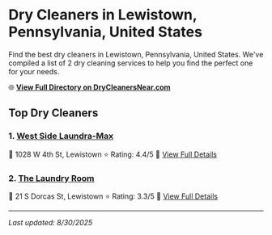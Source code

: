 # Dry Cleaners in Lewistown, Pennsylvania, United States

Find the best dry cleaners in Lewistown, Pennsylvania, United States. We've compiled a list of 2 dry cleaning services to help you find the perfect one for your needs.

🌐 **[View Full Directory on DryCleanersNear.com](https://drycleanersnear.com/city/US/Pennsylvania/Lewistown)**

## Top Dry Cleaners

### 1. [West Side Laundra-Max](https://drycleanersnear.com/dryCleaner/6879aab1bf3f71911faac1ea/west-side-laundra-max)
📍 1028 W 4th St, Lewistown
⭐ Rating: 4.4/5
🔗 [View Full Details](https://drycleanersnear.com/dryCleaner/6879aab1bf3f71911faac1ea/west-side-laundra-max)

### 2. [The Laundry Room](https://drycleanersnear.com/dryCleaner/6879aaa6bf3f71911faac09a/the-laundry-room)
📍 21 S Dorcas St, Lewistown
⭐ Rating: 3.3/5
🔗 [View Full Details](https://drycleanersnear.com/dryCleaner/6879aaa6bf3f71911faac09a/the-laundry-room)


---

*Last updated: 8/30/2025*
